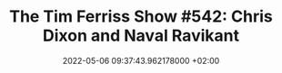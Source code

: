 ---
title: "The Tim Ferriss Show #542: Chris Dixon and Naval Ravikant"
date: 2022-05-06 09:37:43.962178000 +02:00
source_url: https://podcasts.apple.com/dk/podcast/542-chris-dixon-and-naval-ravikant-the-wonders-of/id863897795?i=1000540043607
source_domain: podcasts.apple.com
author_name: ''
author_avatar: ''
category: podcasts
type: product.item
description: "The Wonders of Web3, How to Pick the Right Hill to Climb, Finding the Right Amount
  of Crypto Regulation, Friends with Benefits, and the Untapped Potential of NFTs"
images:
- https://is5-ssl.mzstatic.com/image/thumb/Podcasts126/v4/ca/b5/c7/cab5c7c3-87dc-38e9-e053-bb890f42b484/mza_9248659527180233494.jpeg/552x0w.webp
---